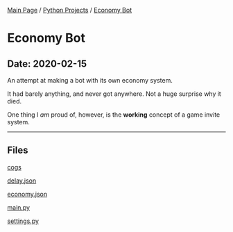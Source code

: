 [Main Page](/) / [Python Projects](/python) / [Economy Bot](/python/2020-02-15_Economy_Bot)

# Economy Bot

## Date: 2020-02-15

An attempt at making a bot with its own economy system.

It had barely anything, and never got anywhere. Not a huge surprise why it died.

One thing I *am* proud of, however, is the **working** concept of a game invite system.

-----

## Files

[cogs](cogs)

[delay.json](delay.json)

[economy.json](economy.json)

[main.py](main.py)

[settings.py](settings.py)